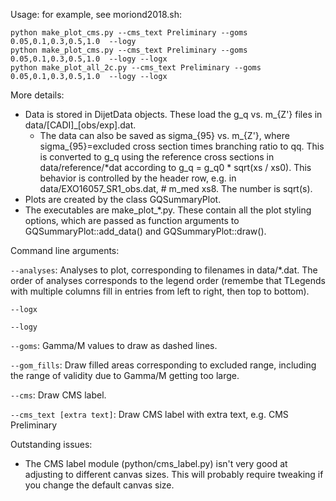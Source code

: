 Usage: for example, see moriond2018.sh:
```
python make_plot_cms.py --cms_text Preliminary --goms 0.05,0.1,0.3,0.5,1.0  --logy
python make_plot_cms.py --cms_text Preliminary --goms 0.05,0.1,0.3,0.5,1.0  --logy --logx
python make_plot_all_2c.py --cms_text Preliminary --goms 0.05,0.1,0.3,0.5,1.0  --logy --logx
```

More details:
- Data is stored in DijetData objects. These load the g_q vs. m_{Z'} files in data/[CADI]_[obs/exp].dat. 
	- The data can also be saved as sigma_{95} vs. m_{Z'}, where sigma_{95}=excluded cross section times branching ratio to qq. This is converted to g_q using the reference cross sections in data/reference/*dat according to g_q = g_q0 * sqrt(xs / xs0). This behavior is controlled by the header row, e.g. in data/EXO16057_SR1_obs.dat, # m_med xs8. The number is sqrt(s). 
- Plots are created by the class GQSummaryPlot. 
- The executables are make_plot_*.py. These contain all the plot styling options, which are passed as function arguments to GQSummaryPlot::add_data() and GQSummaryPlot::draw(). 

Command line arguments:

`--analyses`: Analyses to plot, corresponding to filenames in data/*.dat. The order of analyses corresponds to the legend order (remembe that TLegends with multiple columns fill in entries from left to right, then top to bottom).

`--logx`

`--logy`

`--goms`: Gamma/M values to draw as dashed lines.

`--gom_fills`: Draw filled areas corresponding to excluded range, including the range of validity due to Gamma/M getting too large.

`--cms`: Draw CMS label.

`--cms_text [extra text]`: Draw CMS label with extra text, e.g. CMS Preliminary

Outstanding issues:
- The CMS label module (python/cms_label.py) isn't very good at adjusting to different canvas sizes. This will probably require tweaking if you change the default canvas size.
